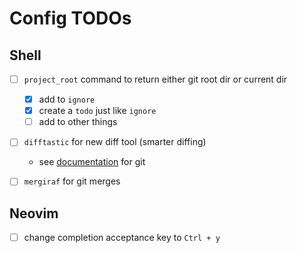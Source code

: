 # Config TODOs

## Shell

- [ ] `project_root` command to return either git root dir or current dir
  - [x] add to `ignore`
  - [x] create a `todo` just like `ignore`
  - [ ] add to other things

- [ ] `difftastic` for new diff tool (smarter diffing)
    - see [documentation](https://difftastic.wilfred.me.uk/git.html) for git

- [ ] `mergiraf` for git merges

## Neovim

- [ ] change completion acceptance key to `Ctrl + y`
